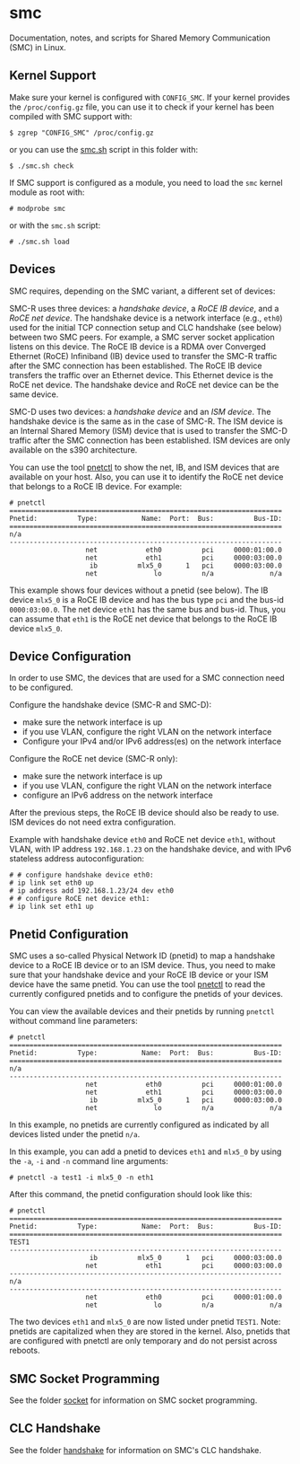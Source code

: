 # smc

Documentation, notes, and scripts for Shared Memory Communication (SMC) in
Linux.

## Kernel Support

Make sure your kernel is configured with `CONFIG_SMC`. If your kernel provides
the `/proc/config.gz` file, you can use it to check if your kernel has been
compiled with SMC support with:

```console
$ zgrep "CONFIG_SMC" /proc/config.gz
```

or you can use the [smc.sh](smc.sh) script in this folder with:

```console
$ ./smc.sh check
```

If SMC support is configured as a module, you need to load the `smc` kernel
module as root with:

```console
# modprobe smc
```

or with the `smc.sh` script:

```console
# ./smc.sh load
```

## Devices

SMC requires, depending on the SMC variant, a different set of devices:

SMC-R uses three devices: a *handshake device*, a *RoCE IB device*, and a *RoCE
net device*. The handshake device is a network interface (e.g., `eth0`) used
for the initial TCP connection setup and CLC handshake (see below) between two
SMC peers. For example, a SMC server socket application listens on this device.
The RoCE IB device is a RDMA over Converged Ethernet (RoCE) Infiniband (IB)
device used to transfer the SMC-R traffic after the SMC connection has been
established. The RoCE IB device transfers the traffic over an Ethernet device.
This Ethernet device is the RoCE net device. The handshake device and RoCE net
device can be the same device.

SMC-D uses two devices: a *handshake device* and an *ISM device*. The handshake
device is the same as in the case of SMC-R. The ISM device is an Internal
Shared Memory (ISM) device that is used to transfer the SMC-D traffic after the
SMC connection has been established. ISM devices are only available on the s390
architecture.

You can use the tool [pnetctl](https://github.com/hwipl/pnetctl) to show the
net, IB, and ISM devices that are available on your host. Also, you can use it
to identify the RoCE net device that belongs to a RoCE IB device. For example:

```console
# pnetctl
====================================================================
Pnetid:          Type:           Name:  Port:  Bus:          Bus-ID:
====================================================================
n/a
--------------------------------------------------------------------
                   net            eth0          pci     0000:01:00.0
                   net            eth1          pci     0000:03:00.0
                    ib          mlx5_0      1   pci     0000:03:00.0
                   net              lo          n/a              n/a
```

This example shows four devices without a pnetid (see below). The IB device
`mlx5_0` is a RoCE IB device and has the bus type `pci` and the bus-id
`0000:03:00.0`. The net device `eth1` has the same bus and bus-id. Thus, you
can assume that `eth1` is the RoCE net device that belongs to the RoCE IB
device `mlx5_0`.

## Device Configuration

In order to use SMC, the devices that are used for a SMC connection need to be
configured.

Configure the handshake device (SMC-R and SMC-D):
* make sure the network interface is up
* if you use VLAN, configure the right VLAN on the network interface
* Configure your IPv4 and/or IPv6 address(es) on the network interface

Configure the RoCE net device (SMC-R only):
* make sure the network interface is up
* if you use VLAN, configure the right VLAN on the network interface
* configure an IPv6 address on the network interface

After the previous steps, the RoCE IB device should also be ready to use. ISM
devices do not need extra configuration.

Example with handshake device `eth0` and RoCE net device `eth1`, without VLAN,
with IP address `192.168.1.23` on the handshake device, and with IPv6 stateless
address autoconfiguration:

```console
# # configure handshake device eth0:
# ip link set eth0 up
# ip address add 192.168.1.23/24 dev eth0
# # configure RoCE net device eth1:
# ip link set eth1 up
```

## Pnetid Configuration

SMC uses a so-called Physical Network ID (pnetid) to map a handshake device to
a RoCE IB device or to an ISM device. Thus, you need to make sure that your
handshake device and your RoCE IB device or your ISM device have the same
pnetid. You can use the tool [pnetctl](https://github.com/hwipl/pnetctl) to
read the currently configured pnetids and to configure the pnetids of your
devices.

You can view the available devices and their pnetids by running `pnetctl`
without command line parameters:

```console
# pnetctl
====================================================================
Pnetid:          Type:           Name:  Port:  Bus:          Bus-ID:
====================================================================
n/a
--------------------------------------------------------------------
                   net            eth0          pci     0000:01:00.0
                   net            eth1          pci     0000:03:00.0
                    ib          mlx5_0      1   pci     0000:03:00.0
                   net              lo          n/a              n/a
```

In this example, no pnetids are currently configured as indicated by all
devices listed under the pnetid `n/a`.

In this example, you can add a pnetid to devices `eth1` and `mlx5_0` by using
the `-a`, `-i` and `-n` command line arguments:

```console
# pnetctl -a test1 -i mlx5_0 -n eth1
```

After this command, the pnetid configuration should look like this:

```console
# pnetctl
====================================================================
Pnetid:          Type:           Name:  Port:  Bus:          Bus-ID:
====================================================================
TEST1
--------------------------------------------------------------------
                    ib          mlx5_0      1   pci     0000:03:00.0
                   net            eth1          pci     0000:03:00.0
--------------------------------------------------------------------
n/a
--------------------------------------------------------------------
                   net            eth0          pci     0000:01:00.0
                   net              lo          n/a              n/a
```

The two devices `eth1` and `mlx5_0` are now listed under pnetid `TEST1`. Note:
pnetids are capitalized when they are stored in the kernel. Also, pnetids that
are configured with pnetctl are only temporary and do not persist across
reboots.

## SMC Socket Programming

See the folder [socket](socket/) for information on SMC socket programming.

## CLC Handshake

See the folder [handshake](handshake/) for information on SMC's CLC handshake.

